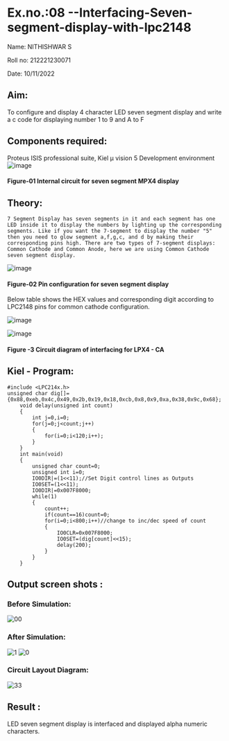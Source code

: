# Ex.no.:08 --Interfacing-Seven-segment-display-with-lpc2148

Name:	NITHISHWAR S


Roll no: 212221230071 


Date: 10/11/2022
 

## Aim: 
To configure and display 4 character LED seven segment display and write a c code for displaying number 1 to 9 and A to F 
## Components required: 
Proteus ISIS professional suite, Kiel μ vision 5 Development environment 
 ![image](https://user-images.githubusercontent.com/36288975/201021692-efa39349-1a3c-4737-aadc-1843b954c78d.png)
#### Figure-01 Internal circuit for seven segment MPX4 display



## Theory: 
	7 Segment Display has seven segments in it and each segment has one LED inside it to display the numbers by lighting up the corresponding segments. Like if you want the 7-segment to display the number "5" then you need to glow segment a,f,g,c, and d by making their corresponding pins high. There are two types of 7-segment displays: Common Cathode and Common Anode, here we are using Common Cathode seven segment display.
   ![image](https://user-images.githubusercontent.com/36288975/201021740-565b47cd-26d8-4e54-a092-eef7a0a85278.png)
#### Figure-02 Pin configuration for seven segment display  

Below table shows the HEX values and corresponding digit according to LPC2148 pins for common cathode configuration.

![image](https://user-images.githubusercontent.com/94164665/201395354-8b286e2e-6c43-48d6-8880-2cc7f17033f9.png) 

![image](https://user-images.githubusercontent.com/36288975/201021930-7efe2b15-b0de-4d52-b87d-329fe6b91c89.png)
#### Figure -3 Circuit diagram of interfacing for LPX4 - CA

## Kiel - Program:
```
#include <LPC214x.h>
unsigned char dig[]={0x88,0xeb,0x4c,0x49,0x2b,0x19,0x18,0xcb,0x8,0x9,0xa,0x38,0x9c,0x68};
	void delay(unsigned int count)
	{
		int j=0,i=0;
		for(j=0;j<count;j++)
		{
			for(i=0;i<120;i++);
		}
	}
	int main(void)
	{
		unsigned char count=0;
		unsigned int i=0;
		IO0DIR|=(1<<11);//Set Digit control lines as Outputs
		IO0SET=(1<<11);
		IO0DIR|=0x007F8000;
		while(1)
		{
			count++;
			if(count==16)count=0;
			for(i=0;i<800;i++)//change to inc/dec speed of count
			{
				IO0CLR=0x007F8000;
				IO0SET=(dig[count]<<15);
				delay(200);
			}
		}
	}
```
##  Output screen shots :
### Before Simulation:
![00](https://user-images.githubusercontent.com/94164665/201395924-d6d2745f-1fd1-4904-81de-391357e27dea.jpg)

### After Simulation:
![1](https://user-images.githubusercontent.com/94164665/201395955-ed4bdb54-5c84-46ae-b2aa-4a6ec4b07f45.jpg)
![0](https://user-images.githubusercontent.com/94164665/201395985-ef6b5026-1cfb-47d0-8cde-4b3f69664b39.jpg)
### Circuit Layout Diagram:
![33](https://user-images.githubusercontent.com/94164665/201396039-0b231c64-a713-411d-9c06-b51fb396754f.jpg)


## Result :
LED seven segment display is interfaced and displayed alpha numeric characters.

